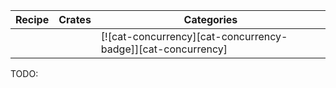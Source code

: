 | Recipe | Crates | Categories |
|---|---|---|
|  |  | [![cat-concurrency][cat-concurrency-badge]][cat-concurrency] |
<div class="hidden">
TODO:
</div>
